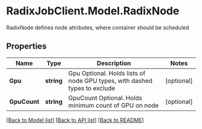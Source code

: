 # RadixJobClient.Model.RadixNode
RadixNode defines node attributes, where container should be scheduled

## Properties

Name | Type | Description | Notes
------------ | ------------- | ------------- | -------------
**Gpu** | **string** | Gpu Optional. Holds lists of node GPU types, with dashed types to exclude | [optional] 
**GpuCount** | **string** | GpuCount Optional. Holds minimum count of GPU on node | [optional] 

[[Back to Model list]](../README.md#documentation-for-models) [[Back to API list]](../README.md#documentation-for-api-endpoints) [[Back to README]](../README.md)

